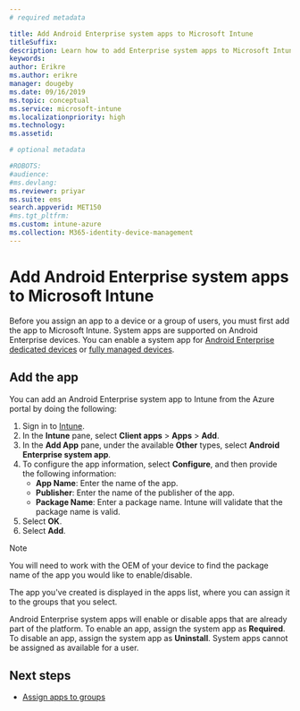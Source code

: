 ```yaml
---
# required metadata

title: Add Android Enterprise system apps to Microsoft Intune
titleSuffix: 
description: Learn how to add Enterprise system apps to Microsoft Intune.
keywords:
author: Erikre
ms.author: erikre
manager: dougeby
ms.date: 09/16/2019
ms.topic: conceptual
ms.service: microsoft-intune
ms.localizationpriority: high
ms.technology:
ms.assetid: 

# optional metadata

#ROBOTS:
#audience:
#ms.devlang:
ms.reviewer: priyar
ms.suite: ems
search.appverid: MET150
#ms.tgt_pltfrm:
ms.custom: intune-azure
ms.collection: M365-identity-device-management
---
```


# Add Android Enterprise system apps to Microsoft Intune

Before you assign an app to a device or a group of users, you must first add the app to Microsoft Intune. System apps are supported on Android Enterprise devices. You can enable a system app for [Android Enterprise dedicated devices](../enrollment/android-kiosk-enroll.md) or [fully managed devices](../enrollment/android-fully-managed-enroll.md).

## Add the app

You can add an Android Enterprise system app to Intune from the Azure portal by doing the following:

1. Sign in to [Intune](https://go.microsoft.com/fwlink/?linkid=2090973).
2. In the **Intune** pane, select **Client apps** > **Apps** > **Add**.
3. In the **Add App** pane, under the available **Other** types, select **Android Enterprise system app**.
4. To configure the app information, select **Configure**, and then provide the following information:
    - **App Name**: Enter the name of the app.
    - **Publisher**: Enter the name of the publisher of the app.  
    - **Package Name**: Enter a package name. Intune will validate that the package name is valid.
5. Select **OK**.
6. Select **Add**.

> [!NOTE]
> You will need to work with the OEM of your device to find the package name of the app you would like to enable/disable.

The app you've created is displayed in the apps list, where you can assign it to the groups that you select. 

Android Enterprise system apps will enable or disable apps that are already part of the platform. To enable an app, assign the system app as **Required**. To disable an app, assign the system app as **Uninstall**. System apps cannot be assigned as available for a user.


## Next steps

- [Assign apps to groups](apps-deploy.md)
